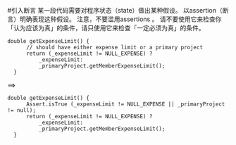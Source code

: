 #引入断言
某一段代码需要对程序状态（state）做出某种假设。
以assertion（断言）明确表现这种假设。
注意，不要滥用assertions 。
请不要使用它来检查你「认为应该为真」的条件，请只使用它来检查「一定必须为真」的条件。
```angular2html
double getExpenseLimit() {
      // should have either expense limit or a primary project
      return (_expenseLimit != NULL_EXPENSE) ?
          _expenseLimit:
          _primaryProject.getMemberExpenseLimit();
  }
```
==>
```angular2html
double getExpenseLimit() {
      Assert.isTrue (_expenseLimit != NULL_EXPENSE || _primaryProject != null);
      return (_expenseLimit != NULL_EXPENSE) ?
          _expenseLimit:
          _primaryProject.getMemberExpenseLimit();
  }
```